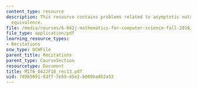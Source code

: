 ```yaml
---
content_type: resource
description: This resource contains problems related to asymptotic notation, asymptotic
  equivalence.
file: /media/courses/6-042j-mathematics-for-computer-science-fall-2010/7d9b509183ff7e5945e2b009ba8b2a53_MIT6_042JF10_rec13.pdf
file_type: application/pdf
learning_resource_types:
- Recitations
ocw_type: OCWFile
parent_title: Recitations
parent_type: CourseSection
resourcetype: Document
title: MIT6_042JF10_rec13.pdf
uid: 7d9b5091-83ff-7e59-45e2-b009ba8b2a53
---
```

